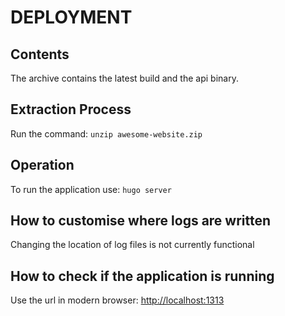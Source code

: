 # DEPLOYMENT

## Contents

The archive contains the latest build and the api binary.

## Extraction Process

Run the command:
`unzip awesome-website.zip`

## Operation

To run the application use:
`hugo server`

## How to customise where logs are written

Changing the location of log files is not currently functional

## How to check if the application is running

Use the url in modern browser: <http://localhost:1313>


